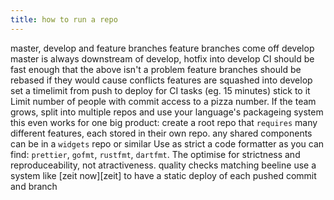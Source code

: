 ```yaml
---
title: how to run a repo
---
```


master, develop and feature branches
feature branches come off develop
master is always downstream of develop, hotfix into develop
CI should be fast enough that the above isn't a problem
feature branches should be rebased if they would cause conflicts 
features are squashed into develop
set a timelimit from push to deploy for CI tasks (eg. 15 minutes) stick to it
Limit number of people with commit access to a pizza number. If the team grows, split into multiple repos and use your language's packageing system
   this even works for one big product: create a root repo that `requires` many different features, each stored in their own repo. any shared components can be in a `widgets` repo or similar
Use as strict a code formatter as you can find: `prettier`, `gofmt`, `rustfmt`, `dartfmt`. The optimise for strictness and reproduceability, not atractiveness.
quality checks matching beeline
use a system like [zeit now][zeit] to have a static deploy of each pushed commit and branch

